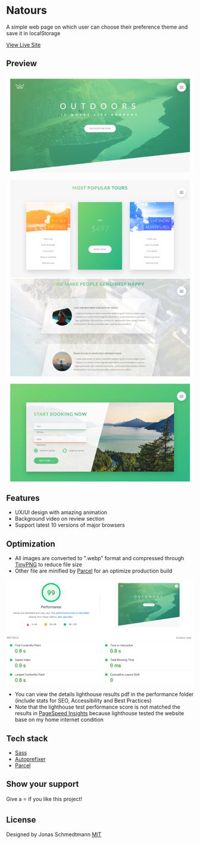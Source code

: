 # Natours

A simple web page on which user can choose their preference theme and save it in localStorage

[View Live Site](https://dark-theme-benz.netlify.app/)

## Preview

<img src="./resources/header.png" width="auto" />&nbsp;<img src="./resources/card.png" width="auto" />
<img src="./resources/reviews.png" width="auto" />&nbsp;<img src="./resources/contact.png" width="auto" />

## Features

- UX/UI design with amazing animation
- Background video on review section
- Support latest 10 versions of major browsers

## Optimization

- All images are converted to ".webp" format and compressed through [TinyPNG](https://tinypng.com/) to reduce file size
- Other file are minified by [Parcel](https://parceljs.org/) for an optimize production build

<img src="./performance/performance.png"/>

- You can view the details lighthouse results pdf in the performance folder (include stats for SEO, Accessibility and Best Practices)
- Note that the lighthouse test performance score is not matched the results in [PageSpeed Insights](https://pagespeed.web.dev/report?url=https%3A%2F%2Fnatours-benz.netlify.app%2F&form_factor=desktop) because lighthouse tested the website base on my home internet condition

## Tech stack

- [Sass](https://sass-lang.com/)
- [Autoprefixer](https://github.com/postcss/autoprefixer)
- [Parcel](https://parceljs.org/)

## Show your support

Give a ⭐️ if you like this project!

## License

Designed by Jonas Schmedtmann
[MIT](LICENSE)
